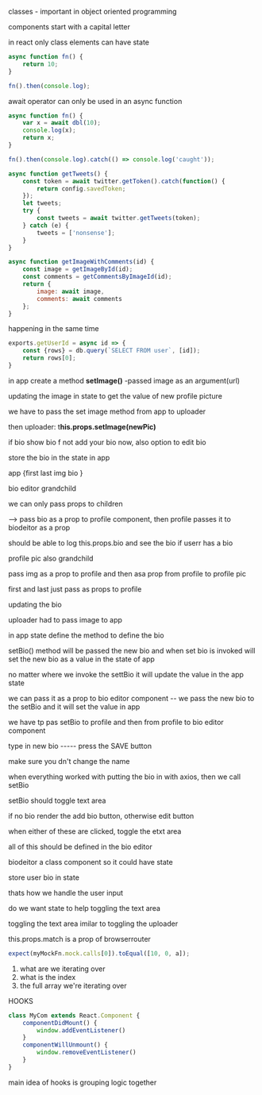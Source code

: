 classes - important in object oriented programming

components start with a capital letter

in react only class elements can have state



```javascript
async function fn() {
    return 10;
}

fn().then(console.log);
```

await operator can only be used in an async function

```javascript
async function fn() {
    var x = await dbl(10);
    console.log(x);
    return x;
}

fn().then(console.log).catch(() => console.log('caught'));
```

```javascript
async function getTweets() {
	const token = await twitter.getToken().catch(function() {
		return config.savedToken;
	});
	let tweets;
	try {
		const tweets = await twitter.getTweets(token);
	} catch (e) {
		tweets = ['nonsense'];
	}
}
```

```javascript
async function getImageWithComments(id) {
    const image = getImageById(id);
    const comments = getCommentsByImageId(id);
    return { 
        image: await image, 
        comments: await comments 
    };
}
```

happening in the same time

```javascript
exports.getUserId = async id => {
    const {rows} = db.query(`SELECT FROM user`, [id]);
    return rows[0];
}
```

in app create a method **setImage()** -passed  image as an argument(url)

updating the image in state to get the value of new profile picture

we have to pass the set image method from app to uploader

then uploader:    t**his.props.setImage(newPic)**

if bio show bio f not add your bio now, also option to edit bio

store the bio in the state in app

app {first last img bio }

bio editor grandchild 

we can only pass props to children

--> pass bio as a prop to profile component, then profile passes it to biodeitor as a prop

should be able to log this.props.bio and see the bio if userr has a bio





profile pic also grandchild

pass img as a prop to profile and then asa  prop from profile to profile pic



first and last just pass as props to profile



updating the bio



uploader had to pass image to app



in app state define the method to define the bio 

setBio() method will be passed the new bio and when set bio is invoked will set the new bio as a value in the state of app

no matter where we invoke the settBio it will update the value in the app state

we can pass it as a prop to bio editor component -- we pass the new bio to the setBio and it will set the value in app

we have tp pas  setBio to profile and then from profile to bio editor component

type in new bio ----- press the SAVE button

make sure you dn't change the name

when everything worked with putting the bio in with axios, then we call setBio

setBio should toggle text area

if no bio render the add bio button, otherwise edit button

when either of these are clicked, toggle the etxt area

all of this should be defined in the bio  editor



biodeitor a class component so it could have state

store user bio in state

thats how we handle the user input

do we want state to help toggling the text area



toggling the text area imilar to toggling the uploader





this.props.match is a prop of browserrouter

```js
expect(myMockFn.mock.calls[0]).toEqual([10, 0, a]);
```

1. what are we iterating over
2. what is the index
3. the full array we're iterating over







HOOKS

```javascript
class MyCom extends React.Component {
    componentDidMount() {
        window.addEventListener()
    }
    componentWillUnmount() {
        window.removeEventListener()
    }
}
```

main idea of hooks is grouping logic together